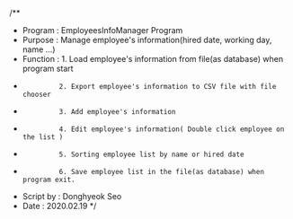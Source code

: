 /**
 * Program : EmployeesInfoManager Program
 * Purpose : Manage employee's information(hired date, working day, name ...)
 * Function :   1. Load employee's information from file(as database) when program start
 *              2. Export employee's information to CSV file with file chooser
 *              3. Add employee's information
 *              4. Edit employee's information( Double click employee on the list )
 *              5. Sorting employee list by name or hired date
 *              6. Save employee list in the file(as database) when program exit.
 * Script by : Donghyeok Seo
 * Date : 2020.02.19
 */
